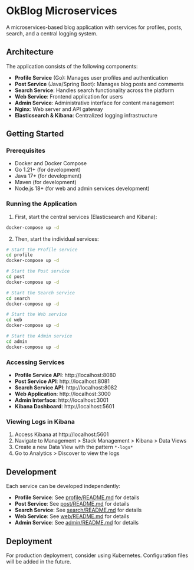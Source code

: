 # OkBlog Microservices

A microservices-based blog application with services for profiles, posts, search, and a central logging system.

## Architecture

The application consists of the following components:

- **Profile Service** (Go): Manages user profiles and authentication
- **Post Service** (Java/Spring Boot): Manages blog posts and comments
- **Search Service**: Handles search functionality across the platform
- **Web Service**: Frontend application for users
- **Admin Service**: Administrative interface for content management
- **Nginx**: Web server and API gateway
- **Elasticsearch & Kibana**: Centralized logging infrastructure

## Getting Started

### Prerequisites

- Docker and Docker Compose
- Go 1.21+ (for development)
- Java 17+ (for development)
- Maven (for development)
- Node.js 18+ (for web and admin services development)

### Running the Application

1. First, start the central services (Elasticsearch and Kibana):

```bash
docker-compose up -d
```

2. Then, start the individual services:

```bash
# Start the Profile service
cd profile
docker-compose up -d

# Start the Post service
cd post
docker-compose up -d

# Start the Search service
cd search
docker-compose up -d

# Start the Web service
cd web
docker-compose up -d

# Start the Admin service
cd admin
docker-compose up -d
```

### Accessing Services

- **Profile Service API**: http://localhost:8080
- **Post Service API**: http://localhost:8081
- **Search Service API**: http://localhost:8082
- **Web Application**: http://localhost:3000
- **Admin Interface**: http://localhost:3001
- **Kibana Dashboard**: http://localhost:5601

### Viewing Logs in Kibana

1. Access Kibana at http://localhost:5601
2. Navigate to Management > Stack Management > Kibana > Data Views
3. Create a new Data View with the pattern `*-logs*`
4. Go to Analytics > Discover to view the logs

## Development

Each service can be developed independently:

- **Profile Service**: See [profile/README.md](profile/README.md) for details
- **Post Service**: See [post/README.md](post/README.md) for details
- **Search Service**: See [search/README.md](search/README.md) for details
- **Web Service**: See [web/README.md](web/README.md) for details
- **Admin Service**: See [admin/README.md](admin/README.md) for details

## Deployment

For production deployment, consider using Kubernetes. Configuration files will be added in the future.